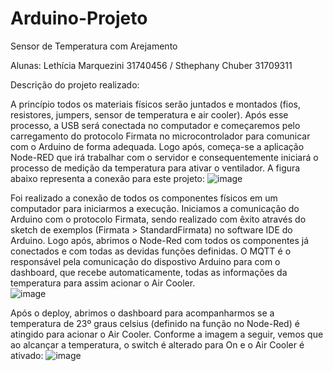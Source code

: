 # Arduino-Projeto
Sensor de Temperatura com Arejamento

Alunas: Lethícia Marquezini 31740456 / Sthephany Chuber 31709311

Descrição do projeto realizado:

A princípio todos os materiais físicos serão juntados e montados (fios, resistores, jumpers, sensor de temperatura e air cooler). Após esse processo, a USB será conectada no computador e começaremos pelo carregamento do protocolo Firmata no microcontrolador para comunicar com o Arduino de forma adequada. Logo após, começa-se a aplicação Node-RED que irá trabalhar com o servidor e consequentemente iniciará o processo de medição da temperatura para ativar o ventilador.
A figura abaixo representa a conexão para este projeto:
![image](https://user-images.githubusercontent.com/50816053/121760274-3126d880-cb00-11eb-97e0-b58a61d68711.png)


Foi realizado a conexão de todos os componentes físicos em um computador para iniciarmos a execução. Iniciamos a comunicação do Arduino com o protocolo Firmata, sendo realizado com êxito através do sketch de exemplos (Firmata > StandardFirmata) no software IDE do Arduino. 
Logo após, abrimos o Node-Red com todos os componentes já conectados e com todas as devidas funções definidas. O MQTT é o responsável pela comunicação do dispostivo Arduino para com o dashboard, que recebe automaticamente, todas as informações da temperatura para assim acionar o Air Cooler.  
![image](https://user-images.githubusercontent.com/50816053/142439329-c9b80a74-1202-4b58-8771-507480945448.png)

Após o deploy, abrimos o dashboard para acompanharmos se a temperatura de 23º graus celsius (definido na função no Node-Red) é atingido para acionar o Air Cooler. Conforme a imagem a seguir, vemos que ao alcançar a temperatura, o switch é alterado para On e o Air Cooler é ativado:
![image](https://user-images.githubusercontent.com/50816053/142441169-f512f81b-2d0f-406b-bf92-9a791b59acb2.png)
